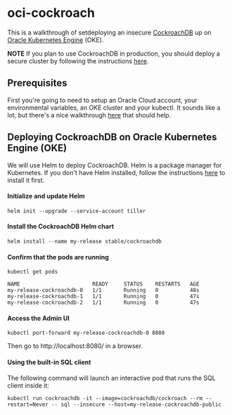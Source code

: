 # oci-cockroach
This is a walkthrough of setdeploying an insecure [CockroachDB](https://github.com/cockroachdb/cockroach) up on [Oracle Kubernetes Engine](https://cloud.oracle.com/containers/kubernetes-engine) (OKE).

**NOTE** If you plan to use CockroachDB in production, you should deploy a secure cluster by following the instructions [here](https://www.cockroachlabs.com/docs/stable/orchestrate-cockroachdb-with-kubernetes.html).

## Prerequisites
First you're going to need to setup an Oracle Cloud account, your environmental variables, an OKE cluster and your kubectl.  It sounds like a lot, but there's a nice walkthrough [here](https://github.com/cloud-partners/oke-how-to) that should help.

## Deploying CockroachDB on Oracle Kubernetes Engine (OKE)
We will use Helm to deploy CockroachDB. Helm is a package manager for Kubernetes. If you don't have Helm installed, follow the instructions [here](https://helm.sh/docs/using_helm/#installing-helm) to install it first.

#### Initialize and update Helm
`helm init --upgrade --service-account tiller`

#### Install the CockroachDB Helm chart
`helm install --name my-release stable/cockroachdb`

#### Confirm that the pods are running
`kubectl get pods`

```
NAME                       READY     STATUS    RESTARTS   AGE
my-release-cockroachdb-0   1/1       Running   0          48s
my-release-cockroachdb-1   1/1       Running   0          47s
my-release-cockroachdb-2   1/1       Running   0          47s
```

#### Access the Admin UI
`kubectl port-forward my-release-cockroachdb-0 8080`

Then go to http://localhost:8080/ in a browser.

#### Using the built-in SQL client
The following command will launch an interactive pod that runs the SQL client inside it:

`kubectl run cockroachdb -it --image=cockroachdb/cockroach --rm --restart=Never -- sql --insecure --host=my-release-cockroachdb-public`